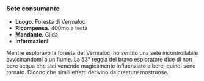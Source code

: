 ### **Sete consumante**
* **Luogo.**  Foresta di Vermaloc  
* **Ricompensa.** 400mo a testa  
* **Mandante.** Gilda  
* **Informazioni**
<div class="dialogue">
    <div class="icon chestibor"></div>
    <p>Mentre esploravo la foresta del Vermaloc, ho sentito una sete incontrollabile avvicinandomi a un fiume. La 53° regola del bravo esploratore dice di non bere acqua che stai venendo magicamente influenziato a bere, quindi sono tornato. Dicono che simili effetti derivino da creature mostruose.</p>
</div>

